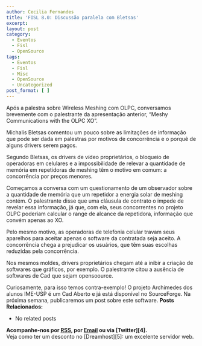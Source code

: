 ```yaml
---
author: Cecilia Fernandes
title: 'FISL 8.0: Discussão paralela com Bletsas'
excerpt:
layout: post
category:
  - Eventos
  - Fisl
  - OpenSource
tags:
  - Eventos
  - Fisl
  - Misc
  - OpenSource
  - Uncategorized
post_format: [ ]
---
```

Após a palestra sobre Wireless Meshing com OLPC, conversamos brevemente com o palestrante da apresentação anterior, “Meshy Communications with the OLPC XO”.

Michalis Bletsas comentou um pouco sobre as limitações de informação que pode ser dada em palestras por motivos de concorrência e o porquê de alguns drivers serem pagos.

Segundo Bletsas, os drivers de vídeo proprietários, o bloqueio de operadoras em celulares e a impossibilidade de relevar a quantidade de memória em repetidoras de meshing têm o motivo em comum: a concorrência por preços menores.

Começamos a conversa com um questionamento de um observador sobre a quantidade de memória que um repetidor a energia solar de meshing contém. O palestrante disse que uma cláusula de contrato o impede de revelar essa informação, já que, com ela, seus concorrentes no projeto OLPC poderiam calcular o range de alcance da repetidora, informação que convém apenas ao XO.

Pelo mesmo motivo, as operadoras de telefonia celular travam seus aparelhos para aceitar apenas o software da contratada seja aceito. A concorrência chega a prejudicar os usuários, que têm suas escolhas reduzidas pela concorrência.

Nos mesmos moldes, drivers proprietários chegam até a inibir a criação de softwares que gráficos, por exemplo. O palestrante citou a ausência de softwares de Cad que sejam opensoource.

Curiosamente, para isso temos contra-exemplo! O projeto Archimedes dos alunos IME-USP é um Cad Aberto e já está disponível no SourceForge. Na próxima semana, publicaremos um post sobre este software. 
**Posts Relacionados:** 
*   No related posts









**Acompanhe-nos por [ RSS][2], por [Email][3] ou via [Twitter][4].**  
Veja como ter um desconto no [Dreamhost][5]: um excelente servidor web.

 [1]: https://twitter.com/share
 [2]: http://feeds.feedburner.com/VidaGeek
 [3]: http://feedburner.google.com/fb/a/mailverify?uri=VidaGeek&loc=pt_BR


